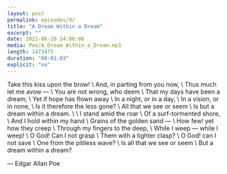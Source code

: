 ```yaml
---
layout: post
permalink: episodes/9/
title: "A Dream Within a Dream"
excerpt: ""
date: 2022-06-10 14:00:00
media: Poe/A_Dream_Within_a_Dream.mp3
length: 1473475
duration: "00:01:03"
explicit: "no"
---
```


Take this kiss upon the brow! \\
And, in parting from you now, \\
Thus much let me avow — \\
You are not wrong, who deem \\
That my days have been a dream; \\
Yet if hope has flown away \\
In a night, or in a day, \\
In a vision, or in none, \\
Is it therefore the less gone?  \\
All that we see or seem \\
Is but a dream within a dream. \\
 \\
I stand amid the roar \\
Of a surf-tormented shore, \\
And I hold within my hand \\
Grains of the golden sand — \\
How few! yet how they creep \\
Through my fingers to the deep, \\
While I weep — while I weep! \\
O God! Can I not grasp \\
Them with a tighter clasp? \\
O God! can I not save \\
One from the pitiless wave? \\
Is all that we see or seem \\
But a dream within a dream? 

— Edgar Allan Poe 